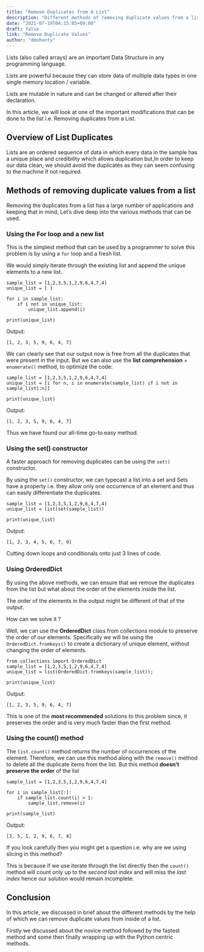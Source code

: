 ```yaml
---
title: "Remove Duplicates from A List"
description: "Different methods of removing duplicate values from a list"
date: "2021-07-19T04:15:05+09:00"
draft: false
link: "Remove Duplicate Values"
author: "dmohanty"
---
```


Lists (also called arrays) are an important Data Structure in any programming language.

Lists are powerful because they can store data of multiple data types in one single memory location / variable.

Lists are mutable in nature and can be changed or altered after their declaration.

In this article, we will look at one of the important modifications that can be done to the list i.e. Removing duplicates from a List.

## Overview of List Duplicates

Lists are an ordered sequence of data in which every data in the sample has a unique place and credibility which allows duplication but,In order to keep our data clean, we should avoid the duplicates as they can seem confusing to the machine if not required.

## Methods of removing duplicate values from a list

Removing the duplicates from a list has a large number of applications and keeping that in mind, Let’s dive deep into the various methods that can be used.

### Using the For loop and a new list

This is the simplest method that can be used by a programmer to solve this problem is by using a `for` loop and a fresh list. 

We would simply iterate through the existing list and append the unique elements to a new list.

```
sample_list = [1,2,3,5,1,2,9,6,4,7,4]
unique_list = [ ]

for i in sample_list:
    if i not in unique_list:
        unique_list.append(i)

print(unique_list)
```
Output:
```
[1, 2, 3, 5, 9, 6, 4, 7]
```

We can clearly see that our output now is free from all the duplicates that were present in the input. 
But we can also use the **list comprehension** + `enumerate()` method, to optimize the code:

```
sample_list = [1,2,3,5,1,2,9,6,4,7,4]
unique_list = [i for n, i in enumerate(sample_list) if i not in sample_list[:n]]
 
print(unique_list)
```
Output:
```
[1, 2, 3, 5, 9, 6, 4, 7]
```

Thus we have found our all-time go-to easy method.

### Using the set() constructor

A faster approach for removing duplicates can be using the `set()` constructor.

By using the `set()` constructor, we can typecast a list into a set and Sets have a property i.e. they allow only one occurrence of an element and thus can easily differentiate the duplicates.

```
sample_list = [1,2,3,5,1,2,9,6,4,7,4]
unique_list = list(set(sample_list))

print(unique_list)
```
Output:
```
[1, 2, 3, 4, 5, 6, 7, 9]
```

Cutting down loops and conditionals onto just 3 lines of code. 

### Using OrderedDict

By using the above methods, we can ensure that we remove the duplicates from the list but what about the order of the elements inside the list.

The order of the elements in the output might be different of that of the output.

How can we solve it ?

Well, we can use the **OrderedDict** class from collections module to preserve the order of our elements.
Specifically we will be using the `OrderedDict.fromkeys()` to create a dictionary of unique element, without changing the order of elements.

```
from collections import OrderedDict
sample_list = [1,2,3,5,1,2,9,6,4,7,4]
unique_list = list(OrderedDict.fromkeys(sample_list));

print(unique_list)
```
Output:
```
[1, 2, 3, 5, 9, 6, 4, 7]
```

This is one of the **most recommended** solutions to this problem since, it preserves the order and is very much faster than the first method.

### Using the count() method

The `list.count()` method returns the number of occurrences of the element.
Therefore, we can use this method along with the `remove()` method to delete all the duplicate items from the list.
But this method **doesn’t preserve the order** of the list

```
sample_list = [1,2,3,5,1,2,9,6,4,7,4]

for i in sample_list[:]:
    if sample_list.count(i) > 1:
        sample_list.remove(i)
 
print(sample_list)
```
Output:
```
[3, 5, 1, 2, 9, 6, 7, 4]
```

If you look carefully then you might get a question i.e.  why are we using slicing in this method? 

This is because if we use iterate through the list directly then the `count()` method will count only up to the *second last index* and will miss the *last index* hence our solution would remain incomplete.

## Conclusion

In this article, we discussed in brief about the different methods by the help of which we can remove duplicate values from inside of a list.

Firstly we discussed about the novice method followed by the fastest method and some then finally wrapping up with the Python centric methods.




